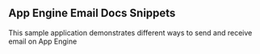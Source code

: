 ## App Engine Email Docs Snippets

This sample application demonstrates different ways to send and receive email
on App Engine


<!-- auto-doc-link --><!-- end-auto-doc-link -->
